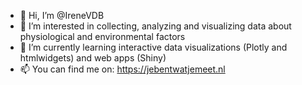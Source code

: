 - 👋 Hi, I’m @IreneVDB
- 👀 I’m interested in collecting, analyzing and visualizing data about physiological and environmental factors
- 🌱 I’m currently learning interactive data visualizations (Plotly and htmlwidgets) and web apps (Shiny)
- 📫 You can find me on: https://jebentwatjemeet.nl


<!---
IreneVDB/IreneVDB is a ✨ special ✨ repository because its `README.md` (this file) appears on your GitHub profile.
You can click the Preview link to take a look at your changes.
--->
